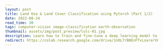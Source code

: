 ```yaml
---
layout: post
title: Land Use & Land Cover Classification using Pytorch (Part 1/2)
date: 2022-08-24 
read_time: 30
tags: computer-vision image-classification earth-observation
thumbnail: assets/img/post_preview/lulc-01.jpg
description: Learn how to train and fine-tune a deep learning model to classify satellite images into 10 land use and land cover (LULC) categories.
redirect: https://colab.research.google.com/drive/1nOL7rB8EnFTvLoarerVOtECYBwJKth-t?usp=sharing
---
```

